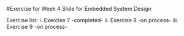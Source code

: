 #Exercise for Week 4 Slide for Embedded System Design

Exercise list:
        i. Exercise 7           -completed-
       ii. Exercise 8           -on process-
      iii. Exercise 9           -on process-
